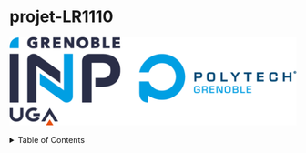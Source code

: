 # projet-LR1110    
![alt text](https://github.com/Khalilsaidi-polybot/projet-LR1110/blob/main/images/logo%20inp%20Polytech%20grenoble.png)

<!-- TABLE OF CONTENTS -->
<details>
  <summary>Table of Contents</summary>
  <ol>
    <li><a href="#Analyse du marché des produits commerciaux concurrents">Analyse du marché des produits commerciaux concurrents</a></li>
    <li><a href="#Définition de l’architecture globale du systèmes (ensemble d’objets, service en ligne (cloud))">Définition de l’architecture globale du systèmes (ensemble d’objets, service en ligne (cloud))</a>
      <ul>
        <li><a href="#1er bloc: acquisition">1er bloc: acquisition</a></li>
        <li><a href="#2eme bloc: connectivité">2 bloc: connectivité</a></li>
        <li><a href="#3eme bloc: traitement des données">3eme bloc: traitement des données</a></li>
        <li><a href="#4eme bloc: présentation des données">4eme bloc: présentation des données</a></li>
      </ul> 
    </li>
   <li><a href="#Définition de la sécurité globale (clé de chiffrage)">Définition de la sécurité globale (clé de chiffrage</a>
      <li><a href="#Respect de la vie privée du service (RGPD)">Respect de la vie privée du service (RGPD)</a>
      <li><a href="#Estimation du coût de la BOM du produit pour 5000 unités produites et estimation de la durée de vie de la batterie de l’objet">Estimation du coût de la BOM du produit pour 5000 unités produites et estimation de la durée de vie de la batterie de l’objet</a>
       <li><a href="#Réaliser une analyse (brève) du cycle de vie du produit “durable” et “sobre” (ACV)">Réaliser une analyse (brève) du cycle de vie du produit “durable” et “sobre” (ACV)</a>
  </ol>
</details>
